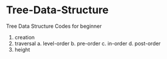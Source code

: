 # Tree-Data-Structure
Tree Data Structure Codes for beginner 
1. creation
2. traversal
   a. level-order
   b. pre-order
   c. in-order
   d. post-order
3. height
